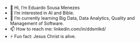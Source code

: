 - 👋 Hi, I’m Eduardo Sousa Menezes
- 👀 I’m interested in AI and Bible.
- 🌱 I’m currently learning Big Data, Data Analytics, Quality and Management of Software.
- 📫 How to reach me: linkedin.com/in/ddsmlkd/
- ⚡ Fun fact: Jesus Christ is alive.

